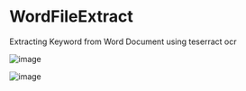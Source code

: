 # WordFileExtract
Extracting Keyword from Word Document using teserract ocr

![image](https://user-images.githubusercontent.com/85697619/209935476-66620f68-3bae-4a11-a699-b069de6e9256.png)

![image](https://user-images.githubusercontent.com/85697619/209935816-0d561507-bb16-471a-9551-bf98820db975.png)
